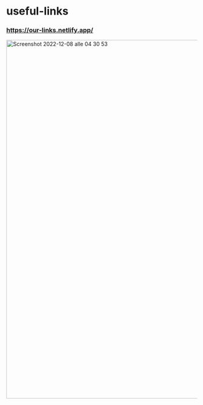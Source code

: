 # useful-links
### https://our-links.netlify.app/
<img width="945" alt="Screenshot 2022-12-08 alle 04 30 53" src="https://user-images.githubusercontent.com/97229784/206438752-9d1f8377-9b7a-41f5-883b-3423836c00e1.png">

